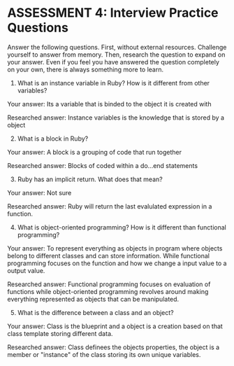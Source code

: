 # ASSESSMENT 4: Interview Practice Questions

Answer the following questions. First, without external resources. Challenge yourself to answer from memory. Then, research the question to expand on your answer. Even if you feel you have answered the question completely on your own, there is always something more to learn.  

1. What is an instance variable in Ruby? How is it different from other variables?

  Your answer: Its a variable that is binded to the object it is created with

  Researched answer: Instance variables is the knowledge that is stored by a object



2. What is a block in Ruby?

  Your answer: A block is a grouping of code that run together

  Researched answer: Blocks of coded within a do...end statements



3. Ruby has an implicit return. What does that mean?

  Your answer: Not sure

  Researched answer: Ruby will return the last evalulated expression in a function.



4. What is object-oriented programming? How is it different than functional programming?

  Your answer: To represent everything as objects in program where objects belong to different classes and can store information. While functional programming focuses on the function and how we change a input value to a output value.

  Researched answer: Functional programming focuses on evaluation of functions while object-oriented programming revolves around making everything represented as objects that can be manipulated.



5. What is the difference between a class and an object?

  Your answer: Class is the blueprint and a object is a creation based on that class template storing different data.

  Researched answer: Class definees the objects properties, the object is a member or "instance" of the class storing its own unique variables.

